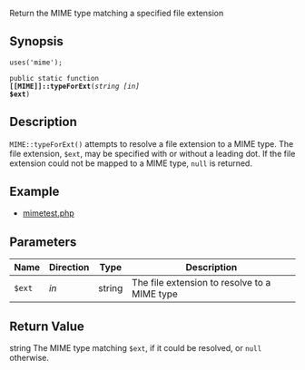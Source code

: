 Return the MIME type matching a specified file extension

## Synopsis

<code>uses('mime');</code>

<code>public static function <b>[[MIME]]::typeForExt</b>(<i>string</i> <i>[in]</i> <b>$ext</b>)</code>

## Description

`MIME::typeForExt()` attempts to resolve a file extension to a MIME
type.
The file extension, `$ext`, may be specified with or without a
leading dot.
If the file extension could not be mapped to a MIME type, `null`
is returned.

## Example

* [mimetest.php](http://github.com/nexgenta/eregansu/blob/master/mimetest.php)

## Parameters

<table>
  <thead>
    <tr>
      <th>Name</th>
      <th>Direction</th>
      <th>Type</th>
      <th>Description</th>
    </tr>
  </thead>
  <tbody>
    <tr>
      <td><code>$ext</code>
      <td><i>in</i></td>
      <td>string</td>
      <td>
The file extension to resolve to a MIME type
      </td>
    </tr>
  </tbody>
</table>

## Return Value

string The MIME type matching `$ext`, if it could be resolved, or `null` otherwise.

